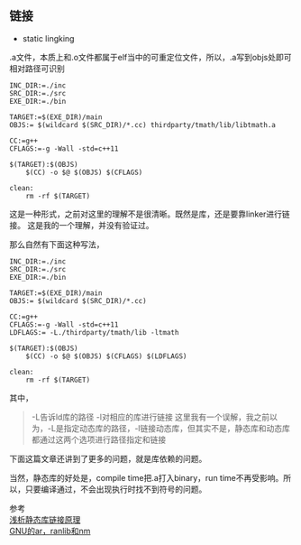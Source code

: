## 链接

- static lingking

.a文件，本质上和.o文件都属于elf当中的可重定位文件，所以，.a写到objs处即可
相对路径可识别

```
INC_DIR:=./inc
SRC_DIR:=./src
EXE_DIR:=./bin

TARGET:=$(EXE_DIR)/main
OBJS:= $(wildcard $(SRC_DIR)/*.cc) thirdparty/tmath/lib/libtmath.a

CC:=g++
CFLAGS:=-g -Wall -std=c++11

$(TARGET):$(OBJS)
	$(CC) -o $@ $(OBJS) $(CFLAGS)

clean:
	rm -rf $(TARGET)
```

这是一种形式，之前对这里的理解不是很清晰。既然是库，还是要靠linker进行链接。
这是我的一个理解，并没有验证过。

那么自然有下面这种写法，

```
INC_DIR:=./inc
SRC_DIR:=./src
EXE_DIR:=./bin

TARGET:=$(EXE_DIR)/main
OBJS:= $(wildcard $(SRC_DIR)/*.cc)

CC:=g++
CFLAGS:=-g -Wall -std=c++11
LDFLAGS:= -L./thirdparty/tmath/lib -ltmath

$(TARGET):$(OBJS)
	$(CC) -o $@ $(OBJS) $(CFLAGS) $(LDFLAGS)

clean:
	rm -rf $(TARGET)
```

其中，
>-L告诉ld库的路径
-l对相应的库进行链接
这里我有一个误解，我之前以为，-L是指定动态库的路径，-l链接动态库，但其实不是，静态库和动态库都通过这两个选项进行路径指定和链接

下面这篇文章还讲到了更多的问题，就是库依赖的问题。

当然，静态库的好处是，compile time把.a打入binary，run time不再受影响。所以，只要编译通过，不会出现执行时找不到符号的问题。


参考<br>
[浅析静态库链接原理](http://codemacro.com/2014/09/15/inside-static-library/)<br>
[GNU的ar，ranlib和nm](https://blog.csdn.net/yuntongsf/article/details/6284517)
